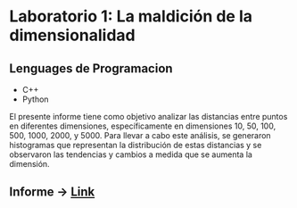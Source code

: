 # Laboratorio 1: La maldición de la dimensionalidad

## Lenguages de Programacion

- C++
- Python

El presente informe tiene como objetivo analizar las distancias entre puntos en diferentes
dimensiones, específicamente en dimensiones 10, 50, 100, 500, 1000, 2000, y 5000. Para llevar a cabo
este análisis, se generaron histogramas que representan la distribución de estas distancias y se
observaron las tendencias y cambios a medida que se aumenta la dimensión.

## Informe -> [Link](informe.pdf)
